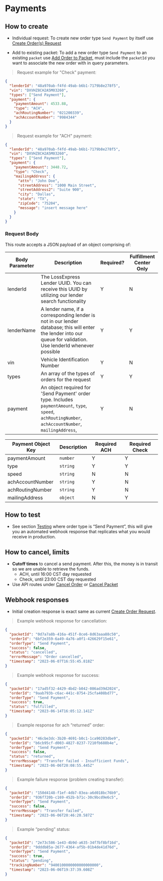 # Payments

## How to create
- Individual request: To create new order type `Send Payment` by itself use [Create Order(s) Request](#create-order-s-request)

- Add to existing packet: To add a new order type `Send Payment` to an existing `packet` use [Add Order to Packet](#add-order-to-packet), must include the `packetId` you want to associate the new order with in query parameters.


> Request example for "Check" payment:

```json
{
  "lenderId": "48a970ab-f4fd-49ab-b6b1-7179b8e278f5",
  "vin": "DXVHZ8CH2A5M03260",
  "types": ["Send Payment"],
  "payment": {
    "paymentAmount": 4533.88,
    "type": "ACH",
    "achRoutingNumber": "021200339",
    "achAccountNumber": "9984344"
  }
}

```

> Request example for "ACH" payment:

```json
{
  "lenderId": "48a970ab-f4fd-49ab-b6b1-7179b8e278f5",
  "vin": "DXVHZ8CH2A5M03260",
  "types": ["Send Payment"],
  "payment": {
    "paymentAmount": 3448.72,
    "type": "Check",
    "mailingAddress": {
      "attn": "John Doe",
      "streetAddress": "1000 Main Street",
      "streetAddress2": "Suite 900",
      "city": "Dallas",
      "state": "TX",
      "zipCode": "75204",
      "message": "insert message here"
    } 
  }
}

```
### Request Body

This route accepts a JSON payload of an object comprising of:

Body Parameter | Description                                                                                                                                                   | Required? | Fulfillment Center Only
-------------- |---------------------------------------------------------------------------------------------------------------------------------------------------------------| --------- | -----------------------
lenderId | The LossExpress Lender UUID. You can receive this UUID by utilizing our lender search functionality                                                           | Y | N
lenderName | A lender name, if a corresponding lender is not in our lender database; this will enter the lender into our queue for validation. Use lenderId whenever possible | Y | Y
vin | Vehicle Identification Number                                                                                                                                 | Y | N
types | An array of the types of orders for the request                                                                                                               | Y | Y 
payment | An object required for 'Send Payment' order type. Includes `paymentAmount`, `type`, `speed`, `achRoutingNumber`, `achAccountNumber`, `mailingAddress`,  | Y | N

Payment Object Key | Description | Required ACH | Required Check
-------------- |-------------|--------------| -----------------------
paymentAmount | `number`    | Y            | Y
type | `string`    | Y            | Y
speed | `string`    | N            | N
achAccountNumber | `string`    | Y            | N
achRoutingNumber | `string`    | Y            | N
mailingAddress | `object`    | N            | Y

## How to test
- See section [Testing](#testing) where order type is “Send Payment”, this will give you an automated webhook response that replicates what you would receive in production. 

## How to cancel, limits

- **Cutoff times** to cancel a send payment. After this, the money is in transit so we are unable to retrieve the funds.
  - ACH, until 16:00 CST day requested
  - Check, until 23:00 CST day requested
- Use API routes under [Cancel Order](#cancel-order-request) or [Cancel Packet](#cancel-packet-request)

## Webhook responses

- Initial creation response is exact same as current [Create Order Request](#create-order-s-request).

> Example webhook response for cancellation:

```json
{
  "packetId": "0d7a7a8b-416a-451f-8ce6-8d63aaa88c50",
  "orderId": "6bf2e359-6a49-4a76-a0f1-426629f15e61",
  "orderType": "Send Payment",
  "success": false,
  "status": "cancelled",
  "errorMessage": "Order cancelled",
  "timestamp": "2023-06-07T16:55:45.818Z"
}

```

> Example webhook response for success:

```json
{
  "packetId": "17ad5f32-4429-4bd2-b042-086ad39d2024",
  "orderId": "9aab793b-c6ac-441c-8754-25cfa408bd77",
  "orderType": "Send Payment",
  "success": true,
  "status": "fulfilled",
  "timestamp": "2023-06-14T16:05:12.141Z"
}

```

> Example response for ach “returned” order:

```json
{
  "packetId": "46cbe3dc-3b20-4691-b0c1-1ca90283dbe9",
  "orderId": "b6cb95cf-d003-4827-8237-7210fb688b4e",
  "orderType": "Send Payment",
  "success": false,
  "status": "returned",
  "errorMessage": "Transfer failed - Insufficient Funds",
  "timestamp": "2023-06-06T20:08:55.445Z"
}

```

> Example failure response (problem creating transfer):

```json
{
  "packetId": "150d4148-f1ef-4db7-83ea-a6d018bc76b9",
  "orderId": "936f720b-c169-452b-b71c-30c9bcd9e6c5",
  "orderType": "Send Payment",
  "success": false,
  "errorMessage": "Transfer failed",
  "timestamp": "2023-06-06T20:46:20.587Z"
}

```

> Example “pending” status:

```json
{
  "packetId": "2e73c586-1e43-4b9d-a635-34f7bf8bf16d",
  "orderId": "9dddb85a-2677-4364-af5b-01b4de41d76d",
  "orderType": "Send Payment",
  "success": true,
  "status": "pending",
  "trackingNumber": "9400100000000000000000",
  "timestamp": "2023-06-06T19:37:39.608Z"
}
```
